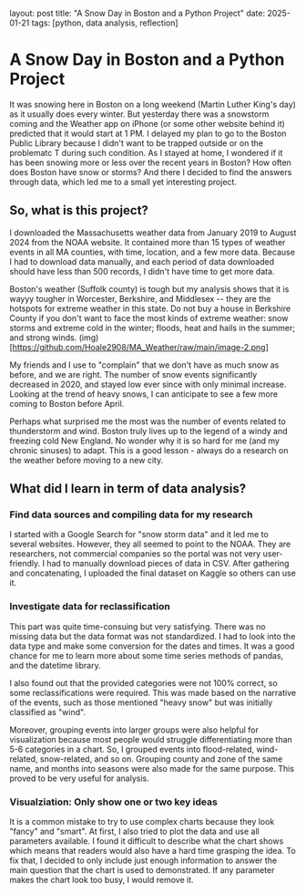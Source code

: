 layout: post
title: "A Snow Day in Boston and a Python Project"
date: 2025-01-21
tags: [python, data analysis, reflection]

# A Snow Day in Boston and a Python Project

It was snowing here in Boston on a long weekend (Martin Luther King's day) as it usually does every winter. But yesterday there was a snowstorm coming and the Weather app on iPhone (or some other website behind it) predicted that it would start at 1 PM. I delayed my plan to go to the Boston Public Library because I didn't want to be trapped outside or on the problematc T during such condition. As I stayed at home, I wondered if it has been snowing more or less over the recent years in Boston? How often does Boston have snow or storms? And there I decided to find the answers through data, which led me to a small yet interesting project.

## So, what is this project?

I downloaded the Massachusetts weather data from January 2019 to August 2024 from the NOAA website. It contained more than 15 types of weather events in all MA counties, with time, location, and a few more data. Because I had to download data manually, and each period of data downloaded should have less than 500 records, I didn't have time to get more data. 

Boston's weather (Suffolk county) is tough but my analysis shows that it is wayyy tougher in Worcester, Berkshire, and Middlesex -- they are the hotspots for extreme weather in this state. Do not buy a house in Berkshire County if you don't want to face the most kinds of extreme weather: snow storms and extreme cold in the winter; floods, heat and hails in the summer; and strong winds.
(img)[https://github.com/Hoale2908/MA_Weather/raw/main/image-2.png]

My friends and I use to "complain" that we don't have as much snow as before, and we are right. The number of snow events significantly decreased in 2020, and stayed low ever since with only minimal increase. Looking at the trend of heavy snows, I can anticipate to see a few more coming to Boston before April.

Perhaps what surprised me the most was the number of events related to thunderstorm and wind. Boston truly lives up to the legend of a windy and freezing cold New England. No wonder why it is so hard for me (and my chronic sinuses) to adapt. This is a good lesson - always do a research on the weather before moving to a new city.

## What did I learn in term of data analysis?

### Find data sources and compiling data for my research
I started with a Google Search for "snow storm data" and it led me to several websites. However, they all seemed to point to the NOAA. They are researchers, not commercial companies so the portal was not very user-friendly. I had to manually download pieces of data in CSV. After gathering and concatenating, I uploaded the final dataset on Kaggle so others can use it. 

### Investigate data for reclassification
This part was quite time-consuing but very satisfying. There was no missing data but the data format was not standardized. I had to look into the data type and make some conversion for the dates and times. It was a good chance for me to learn more about some time series methods of pandas, and the datetime library.

I also found out that the provided categories were not 100% correct, so some reclassifications were required. This was made based on the narrative of the events, such as those mentioned "heavy snow" but was initially classified as "wind". 

Moreover, grouping events into larger groups were also helpful for visualization because most people would struggle differentiating more than 5-6 categories in a chart. So, I grouped events into flood-related, wind-related, snow-related, and so on. Grouping county and zone of the same name, and months into seasons were also made for the same purpose. This proved to be very useful for analysis. 

### Visualziation: Only show one or two key ideas
It is a common mistake to try to use complex charts because they look "fancy" and "smart". At first, I also tried to plot the data and use all parameters available. I found it difficult to describe what the chart shows which means that readers would also have a hard time grasping the idea. To fix that, I decided to only include just enough information to answer the main question that the chart is used to demonstrated. If any parameter makes the chart look too busy, I would remove it.